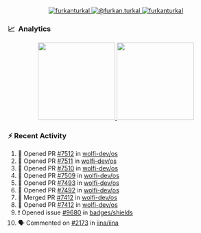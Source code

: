 <p align="center">
  <a href="https://linkedin.com/in/furkanturkal" target="blank">
    <img src="https://img.shields.io/badge/linkedin-%230077B5.svg?&style=for-the-badge&logo=linkedin&logoColor=white" alt="furkanturkal" />
  </a>
  <a href="https://medium.com/@furkan.turkal" target="blank">
    <img src="https://img.shields.io/badge/medium-%2312100E.svg?&style=for-the-badge&logo=medium&logoColor=white" alt="@furkan.turkal" />
  </a>
  <a href="https://twitter.com/furkanturkaI" target="blank">
    <img src="https://img.shields.io/badge/Twitter-1DA1F2?style=for-the-badge&logo=twitter&logoColor=white" alt="furkanturkaI" />
  </a>
</p>

### 📈 &nbsp;Analytics

<p align="center">
  <a href="https://coderstats.net/github/#Dentrax">
    <img height="180em" src="https://github-readme-stats-eight-theta.vercel.app/api?username=Dentrax&show_icons=true&theme=algolia&include_all_commits=true&count_private=true&line_height=26"/>
    <img height="180em" src="https://github-readme-stats-eight-theta.vercel.app/api/top-langs/?username=Dentrax&layout=compact&langs_count=8&theme=algolia&line_height=26"/>
  </a>
</p>

### :zap: Recent Activity

<!--START_SECTION:activity-->
1. 💪 Opened PR [#7512](https://github.com/wolfi-dev/os/pull/7512) in [wolfi-dev/os](https://github.com/wolfi-dev/os)
2. 💪 Opened PR [#7511](https://github.com/wolfi-dev/os/pull/7511) in [wolfi-dev/os](https://github.com/wolfi-dev/os)
3. 💪 Opened PR [#7510](https://github.com/wolfi-dev/os/pull/7510) in [wolfi-dev/os](https://github.com/wolfi-dev/os)
4. 💪 Opened PR [#7509](https://github.com/wolfi-dev/os/pull/7509) in [wolfi-dev/os](https://github.com/wolfi-dev/os)
5. 💪 Opened PR [#7493](https://github.com/wolfi-dev/os/pull/7493) in [wolfi-dev/os](https://github.com/wolfi-dev/os)
6. 💪 Opened PR [#7492](https://github.com/wolfi-dev/os/pull/7492) in [wolfi-dev/os](https://github.com/wolfi-dev/os)
7. 🎉 Merged PR [#7412](https://github.com/wolfi-dev/os/pull/7412) in [wolfi-dev/os](https://github.com/wolfi-dev/os)
8. 💪 Opened PR [#7412](https://github.com/wolfi-dev/os/pull/7412) in [wolfi-dev/os](https://github.com/wolfi-dev/os)
9. ❗ Opened issue [#9680](https://github.com/badges/shields/issues/9680) in [badges/shields](https://github.com/badges/shields)
10. 🗣 Commented on [#2173](https://github.com/iina/iina/issues/2173#issuecomment-1774989845) in [iina/iina](https://github.com/iina/iina)
<!--END_SECTION:activity-->
